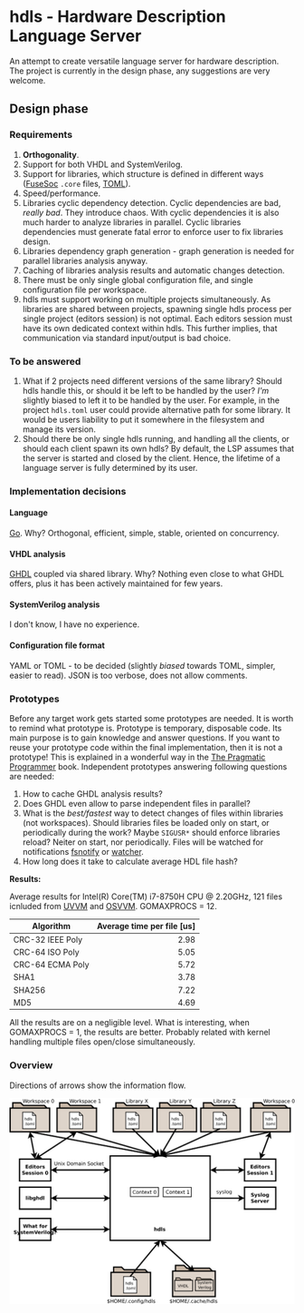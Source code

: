 # hdls - Hardware Description Language Server
An attempt to create versatile language server for hardware description.
The project is currently in the design phase, any suggestions are very welcome.

## Design phase

### Requirements
1. **Orthogonality**.
2. Support for both VHDL and SystemVerilog.
3. Support for libraries, which structure is defined in different ways ([FuseSoc](https://github.com/olofk/fusesoc) `.core` files, [TOML](https://github.com/toml-lang/toml)).
4. Speed/performance.
5. Libraries cyclic dependency detection.
Cyclic dependencies are bad, *really bad*.
They introduce chaos.
With cyclic dependencies it is also much harder to analyze libraries in parallel.
Cyclic libraries dependencies must generate fatal error to enforce user to fix libraries design.
6. Libraries dependency graph generation - graph generation is needed for parallel libraries analysis anyway.
7. Caching of libraries analysis results and automatic changes detection.
8. There must be only single global configuration file, and single configuration file per workspace.
9. hdls must support working on multiple projects simultaneously.
As libraries are shared between projects, spawning single hdls process per single project (editors session) is not optimal.
Each editors session must have its own dedicated context within hdls.
This further implies, that communication via standard input/output is bad choice.

### To be answered

1. What if 2 projects need different versions of the same library?
Should hdls handle this, or should it be left to be handled by the user?
*I'm* slightly biased to left it to be handled by the user.
For example, in the project `hdls.toml` user could provide alternative path for some library.
It would be users liability to put it somewhere in the filesystem and manage its version.
2. Should there be only single hdls running, and handling all the clients, or should each client spawn its own hdls?
By default, the LSP assumes that the server is started and closed by the client.
Hence, the lifetime of a language server is fully determined by its user.

### Implementation decisions

#### Language
[Go](https://golang.org/).
Why?
Orthogonal, efficient, simple, stable, oriented on concurrency.

#### VHDL analysis
[GHDL](https://github.com/ghdl/ghdl) coupled via shared library.
Why?
Nothing even close to what GHDL offers, plus it has been actively maintained for few years.

#### SystemVerilog analysis
I don't know, I have no experience.

#### Configuration file format
YAML or TOML - to be decided (slightly *biased* towards TOML, simpler, easier to read).
JSON is too verbose, does not allow comments.

### Prototypes
Before any target work gets started some prototypes are needed.
It is worth to remind what prototype is.
Prototype is temporary, disposable code.
Its main purpose is to gain knowledge and answer questions.
If you want to reuse your prototype code within the final implementation, then it is not a prototype!
This is explained in a wonderful way in the [The Pragmatic Programmer](https://en.wikipedia.org/wiki/The_Pragmatic_Programmer) book.
Independent prototypes answering following questions are needed:
1. How to cache GHDL analysis results?
2. Does GHDL even allow to parse independent files in parallel?
3. What is the *best/fastest* way to detect changes of files within libraries (not workspaces).
Should libraries files be loaded only on start, or periodically during the work?
Maybe `SIGUSR*` should enforce libraries reload?
Neiter on start, nor periodically.
Files will be watched for notifications [fsnotify](https://github.com/fsnotify/fsnotify) or [watcher](https://github.com/radovskyb/watcher).
4. How long does it take to calculate average HDL file hash?

**Results:**

Average results for Intel(R) Core(TM) i7-8750H CPU @ 2.20GHz, 121 files icnluded from [UVVM](https://github.com/UVVM/UVVM) and [OSVVM](https://github.com/OSVVM/OSVVM). GOMAXPROCS = 12.

| Algorithm        | Average time per file [us]|
| ---------------- | -------------------------:|
| CRC-32 IEEE Poly | 2.98                      |
| CRC-64 ISO Poly  | 5.05                      |
| CRC-64 ECMA Poly | 5.72                      |
| SHA1             | 3.78                      |
| SHA256           | 7.22                      |
| MD5              | 4.69                      |

All the results are on a negligible level.
What is interesting, when GOMAXPROCS = 1, the results are better.
Probably related with kernel handling multiple files open/close simultaneously.

### Overview

Directions of arrows show the information flow.
<p align="center"><img src="/images/overview.svg?raw=true"/></p>
